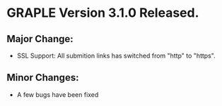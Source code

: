 # GRAPLE Version 3.1.0 Released.
## Major Change:
* SSL Support: All submition links has switched from "http" to "https".
## Minor Changes:
* A few bugs have been fixed
